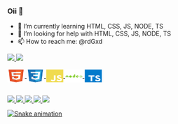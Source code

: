 ### Oii 👋

- 🌱 I’m currently learning HTML, CSS, JS, NODE, TS
- 🤔 I’m looking for help with HTML, CSS, JS, NODE, TS
- 📫 How to reach me: @rdGxd


<div>
  <a href="https://github.com/rdGxd">
  <img height="180em" src="https://github-readme-stats.vercel.app/api?username=rdGxd&show_icons=true&theme=vue-dark"/>
  <img height="180em" src="https://github-readme-stats.vercel.app/api/top-langs/?username=rdGxd&layout=compact&langs_count=16&show_icons=true&theme=vue-dark"/>
</div>

<div style="display: inline_block"><br>
  <img align="center" alt"rdG-HTML" height="30" width="40" src="https://raw.githubusercontent.com/devicons/devicon/master/icons/html5/html5-original.svg">
  <img align="center" alt"rdG-CSS" height="30" width="40" src="https://raw.githubusercontent.com/devicons/devicon/master/icons/css3/css3-original.svg">
  <img align="center" alt"rdG-Js" height="30" width="40" src="https://raw.githubusercontent.com/devicons/devicon/master/icons/javascript/javascript-plain.svg">
  <img align="center" alt"rdG-Node" height="30" width="40" src="https://raw.githubusercontent.com/devicons/devicon/master/icons/nodejs/nodejs-plain-wordmark.svg">
  <img align="center" alt"rdG-Ts" height="30" width="40" src="https://raw.githubusercontent.com/devicons/devicon/master/icons/typescript/typescript-plain.svg">
</div>

  ##
  
  <div>
    <a href="https://www.instagram.com/rdgxdd/" target="_blank"><img src="https://img.shields.io/badge/-Instagram-%23E4405F?style=for-the-badge&logo=instagram&logoColor=white">
    <a href="https://www.twitch.tv/rdGxdd" target="_blank"><img src="https://img.shields.io/badge/Twitch-9146FF?style=for-the-badge&logo=twitch&logoColor=white">
    <a href="https://twitter.com/rdGxd" target="_blank"><img src="https://img.shields.io/badge/Twitter-1DA1F2?style=for-the-badge&logo=twitter&logoColor=white">
    <a href="mailto:rodriigo.hora@outlook.com.br" target="_blank"><img src="https://img.shields.io/badge/Microsoft_Outlook-0078D4?style=for-the-badge&logo=microsoft-outlook&logoColor=white">
    <a href="https://www.linkedin.com/in/rodrigo-silva-496564240/" target="_blank"><img src="https://img.shields.io/badge/LinkedIn-0077B5?style=for-the-badge&logo=linkedin&logoColor=white">
  </div>

![Snake animation](https://github.com/rdGxd/rdGxd/blob/github-contribution-grid-snake.svg)
